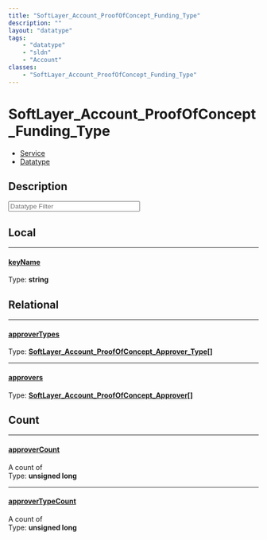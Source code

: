 ```yaml
---
title: "SoftLayer_Account_ProofOfConcept_Funding_Type"
description: ""
layout: "datatype"
tags:
    - "datatype"
    - "sldn"
    - "Account"
classes:
    - "SoftLayer_Account_ProofOfConcept_Funding_Type"
---
```


# SoftLayer_Account_ProofOfConcept_Funding_Type
<div id='service-datatype'>
    <ul id='sldn-reference-tabs'>
    <li id='service'> <a href='/reference/services/SoftLayer_Account_ProofOfConcept_Funding_Type' >Service</a></li>    <li id='datatype'> <a href='/reference/datatypes/SoftLayer_Account_ProofOfConcept_Funding_Type' >Datatype</a></li>
    </ul>
</div>

## Description 






<!-- Filer BEGIN -->
<div class="view-filters">
        <div class="clearfix">
            <div class="search-input-box">
                <input placeholder="Datatype Filter" onkeyup="titleSearch(inputId='prop-input', divId='properties', elementClass='prop-row')" 
                    type="text" id="prop-input" value="" size="30" maxlength="128" class="form-text">
            </div>
        </div>
</div>
<!-- Filer END -->

<div id="properties" class="content">
<div id="localProperties" class="prop-content" >

## Local
<div class="prop-row">

-----
[keyName]: #keyname
#### [keyName]
  
<span class="type-label">Type: </span>**string**


</div>
</div>
<!-- LOCAL PROPERTY END -->

<div id="relationalProperties"  class="prop-content" >

## Relational
<div class="prop-row">

-----
[approverTypes]: #approvertypes
#### [approverTypes]
  
<span class="type-label">Type: </span>**<a href='/reference/datatypes/SoftLayer_Account_ProofOfConcept_Approver_Type'>SoftLayer_Account_ProofOfConcept_Approver_Type[] </a>**


</div>
<div class="prop-row">

-----
[approvers]: #approvers
#### [approvers]
  
<span class="type-label">Type: </span>**<a href='/reference/datatypes/SoftLayer_Account_ProofOfConcept_Approver'>SoftLayer_Account_ProofOfConcept_Approver[] </a>**


</div>

## Count
<div class="prop-row">

-----
[approverCount]: #approvercount
#### [approverCount]
A count of    
<span class="type-label">Type: </span>**unsigned long**


</div>
<div class="prop-row">

-----
[approverTypeCount]: #approvertypecount
#### [approverTypeCount]
A count of    
<span class="type-label">Type: </span>**unsigned long**


</div>
</div>


